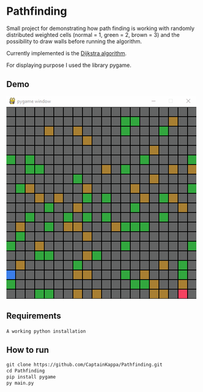 # Pathfinding

Small project for demonstrating how path finding is working with randomly distributed weighted cells (normal = 1, green = 2, brown = 3) and the possibility to draw walls before running the algorithm.

Currently implemented is the [Dijkstra algorithm](https://en.wikipedia.org/wiki/Dijkstra%27s_algorithm "Dijkstra Algorithm Wikipedia").

For displaying purpose I used the library pygame.

## Demo

![Path Finding Demo](demo/pathFinding_demo.gif)

## Requirements

``` A working python installation ```

## How to run 

```
git clone https://github.com/CaptainKappa/Pathfinding.git
cd Pathfinding
pip install pygame
py main.py
```
